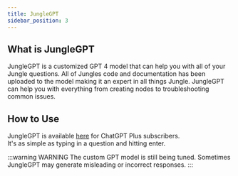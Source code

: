 ```yaml
---
title: JungleGPT
sidebar_position: 3
---
```


## What is JungleGPT

JungleGPT is a customized GPT 4 model that can help you with all of your Jungle questions. All of Jungles code and
documentation has been uploaded to the model making it an expert in all things Jungle. JungleGPT can help you with 
everything from creating nodes to troubleshooting common issues.

## How to Use

JungleGPT is available [here](https://chat.openai.com/g/g-OcQk2cjfh-junglegpt) for ChatGPT Plus subscribers.
<br />It's as simple as typing in a question and hitting enter.

:::warning WARNING
The custom GPT model is still being tuned. Sometimes JungleGPT may generate misleading or incorrect responses.
:::
